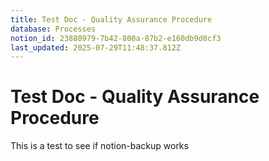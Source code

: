 ```yaml
---
title: Test Doc - Quality Assurance Procedure
database: Processes
notion_id: 23880979-7b42-800a-87b2-e160db9d0cf3
last_updated: 2025-07-29T11:48:37.812Z
---
```


# Test Doc - Quality Assurance Procedure


This is a test to see if notion-backup works

